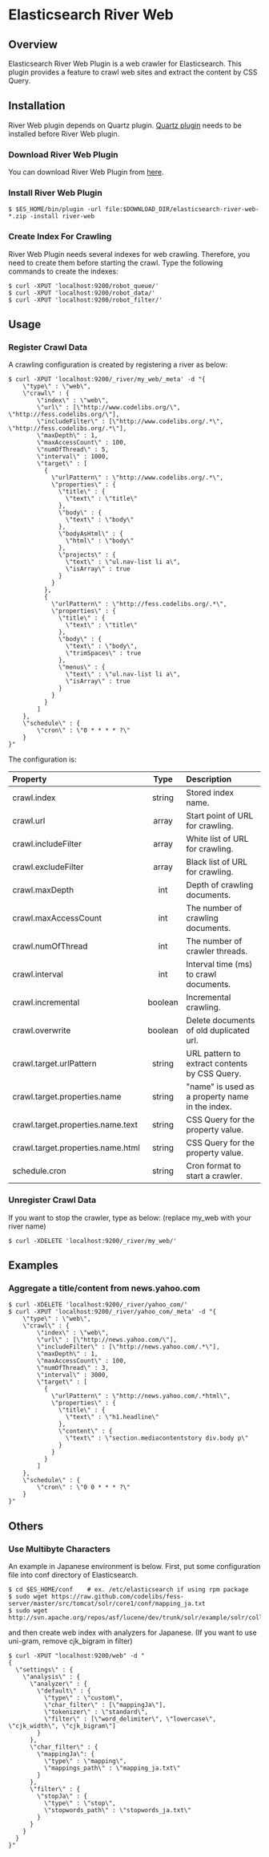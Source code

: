Elasticsearch River Web
=======================

## Overview

Elasticsearch River Web Plugin is a web crawler for Elasticsearch.
This plugin provides a feature to crawl web sites and extract the content by CSS Query.

## Installation

River Web plugin depends on Quartz plugin. 
[Quartz plugin](https://github.com/codelibs/elasticsearch-quartz) needs to be installed before River Web plugin.

### Download River Web Plugin

You can download River Web Plugin from [here](http://maven.codelibs.org/org/codelibs/elasticsearch-river-web/).

### Install River Web Plugin

    $ $ES_HOME/bin/plugin -url file:$DOWNLOAD_DIR/elasticsearch-river-web-*.zip -install river-web

### Create Index For Crawling

River Web Plugin needs several indexes for web crawling.
Therefore, you need to create them before starting the crawl.
Type the following commands to create the indexes:

    $ curl -XPUT 'localhost:9200/robot_queue/'
    $ curl -XPUT 'localhost:9200/robot_data/'
    $ curl -XPUT 'localhost:9200/robot_filter/'

## Usage

### Register Crawl Data

A crawling configuration is created by registering a river as below:

    $ curl -XPUT 'localhost:9200/_river/my_web/_meta' -d "{
        \"type\" : \"web\",
        \"crawl\" : {
            \"index\" : \"web\",
            \"url\" : [\"http://www.codelibs.org/\", \"http://fess.codelibs.org/\"],
            \"includeFilter\" : [\"http://www.codelibs.org/.*\", \"http://fess.codelibs.org/.*\"],
            \"maxDepth\" : 1,
            \"maxAccessCount\" : 100,
            \"numOfThread\" : 5,
            \"interval\" : 1000,
            \"target\" : [
              {
                \"urlPattern\" : \"http://www.codelibs.org/.*\",
                \"properties\" : {
                  \"title\" : {
                    \"text\" : \"title\"
                  },
                  \"body\" : {
                    \"text\" : \"body\"
                  },
                  \"bodyAsHtml\" : {
                    \"html\" : \"body\"
                  },
                  \"projects\" : {
                    \"text\" : \"ul.nav-list li a\",
                    \"isArray\" : true
                  }
                }
              },
              {
                \"urlPattern\" : \"http://fess.codelibs.org/.*\",
                \"properties\" : {
                  \"title\" : {
                    \"text\" : \"title\"
                  },
                  \"body\" : {
                    \"text\" : \"body\",
                    \"trimSpaces\" : true
                  },
                  \"menus\" : {
                    \"text\" : \"ul.nav-list li a\",
                    \"isArray\" : true
                  }
                }
              }
            ]
        },
        \"schedule\" : {
            \"cron\" : \"0 * * * * ?\"
        }
    }"

The configuration is:

| Property                          | Type    | Description                                     |
|:----------------------------------|:-------:|:------------------------------------------------|
| crawl.index                       | string  | Stored index name.                              |
| crawl.url                         | array   | Start point of URL for crawling.                |
| crawl.includeFilter               | array   | White list of URL for crawling.                 |
| crawl.excludeFilter               | array   | Black list of URL for crawling.                 |
| crawl.maxDepth                    | int     | Depth of crawling documents.                    |
| crawl.maxAccessCount              | int     | The number of crawling documents.               |
| crawl.numOfThread                 | int     | The number of crawler threads.                  |
| crawl.interval                    | int     | Interval time (ms) to crawl documents.          |
| crawl.incremental                 | boolean | Incremental crawling.                           |
| crawl.overwrite                   | boolean | Delete documents of old duplicated url.         |
| crawl.target.urlPattern           | string  | URL pattern to extract contents by CSS Query.   |
| crawl.target.properties.name      | string  | "name" is used as a property name in the index. |
| crawl.target.properties.name.text | string  | CSS Query for the property value.               |
| crawl.target.properties.name.html | string  | CSS Query for the property value.               |
| schedule.cron                     | string  | Cron format to start a crawler.                 |


### Unregister Crawl Data

If you want to stop the crawler, type as below: (replace my\_web with your river name)

    $ curl -XDELETE 'localhost:9200/_river/my_web/'

## Examples

### Aggregate a title/content from news.yahoo.com

    $ curl -XDELETE 'localhost:9200/_river/yahoo_com/'
    $ curl -XPUT 'localhost:9200/_river/yahoo_com/_meta' -d "{
        \"type\" : \"web\",
        \"crawl\" : {
            \"index\" : \"web\",
            \"url\" : [\"http://news.yahoo.com/\"],
            \"includeFilter\" : [\"http://news.yahoo.com/.*\"],
            \"maxDepth\" : 1,
            \"maxAccessCount\" : 100,
            \"numOfThread\" : 3,
            \"interval\" : 3000,
            \"target\" : [
              {
                \"urlPattern\" : \"http://news.yahoo.com/.*html\",
                \"properties\" : {
                  \"title\" : {
                    \"text\" : \"h1.headline\"
                  },
                  \"content\" : {
                    \"text\" : \"section.mediacontentstory div.body p\"
                  }
                }
              }
            ]
        },
        \"schedule\" : {
            \"cron\" : \"0 0 * * * ?\"
        }
    }"


## Others

### Use Multibyte Characters

An example in Japanese environment is below.
First, put some configuration file into conf directory of Elasticsearch.

    $ cd $ES_HOME/conf    # ex. /etc/elasticsearch if using rpm package
    $ sudo wget https://raw.github.com/codelibs/fess-server/master/src/tomcat/solr/core1/conf/mapping_ja.txt
    $ sudo wget http://svn.apache.org/repos/asf/lucene/dev/trunk/solr/example/solr/collection1/conf/lang/stopwords_ja.txt 

and then create web index with analyzers for Japanese.
(If you want to use uni-gram, remove cjk_bigram in filter)

    $ curl -XPUT "localhost:9200/web" -d "
    {
      \"settings\" : {
        \"analysis\" : {
          \"analyzer\" : {
            \"default\" : {
              \"type\" : \"custom\",
              \"char_filter\" : [\"mappingJa\"],
              \"tokenizer\" : \"standard\",
              \"filter\" : [\"word_delimiter\", \"lowercase\", \"cjk_width\", \"cjk_bigram\"]
            }
          },
          \"char_filter\" : {
            \"mappingJa\": {
              \"type\" : \"mapping\",
              \"mappings_path\" : \"mapping_ja.txt\"
            }
          },
          \"filter\" : {
            \"stopJa\" : {
              \"type\" : \"stop\",
              \"stopwords_path\" : \"stopwords_ja.txt\"
            }
          }
        }
      }
    }"


